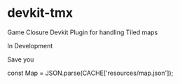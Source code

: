 # devkit-tmx
Game Closure Devkit Plugin for handling Tiled maps

In Development


Save you 

const Map = JSON.parse(CACHE['resources/map.json']);
